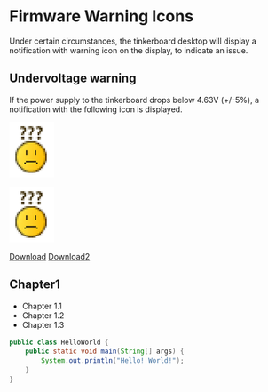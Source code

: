 # Firmware Warning Icons #

Under certain circumstances, the tinkerboard desktop will display a notification with warning icon on the display, to indicate an issue.

## Undervoltage warning ##

If the power supply to the tinkerboard drops below 4.63V (+/-5%), a notification with the following icon is displayed.

![Image_name][1]

[![Image_name][1]](https://www.google.com.tw)

[1]: 未命名.png

<a href="123.txt" download>Download</a>
<a href="123.7z" download>Download2</a>

## Chapter1 ##

- Chapter 1.1
- Chapter 1.2
- Chapter 1.3


```JAVA
public class HelloWorld {
    public static void main(String[] args) {
        System.out.println("Hello! World!");
    }
}
```
